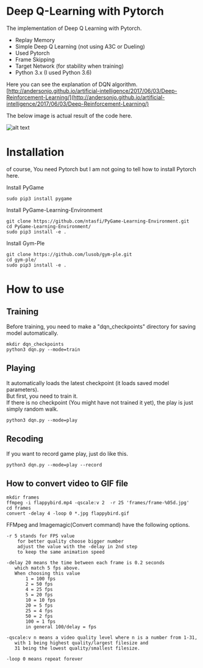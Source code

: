 # Deep Q-Learning with Pytorch

The implementation of Deep Q Learning with Pytorch. 

* Replay Memory 
* Simple Deep Q Learning (not using A3C or Dueling) 
* Used Pytorch
* Frame Skipping 
* Target Network (for stability when training)
* Python 3.x (I used Python 3.6)

Here you can see the explanation of DQN algorithm. <br>
[http://andersonjo.github.io/artificial-intelligence/2017/06/03/Deep-Reinforcement-Learning/](http://andersonjo.github.io/artificial-intelligence/2017/06/03/Deep-Reinforcement-Learning/)

The below image is actual result of the code here. 

![alt text](./images/flappybird.gif?raw=true)


# Installation

of course, You need Pytorch but I am not going to tell how to install Pytorch here. 

Install PyGame

```
sudo pip3 install pygame
```

Install PyGame-Learning-Environment

```
git clone https://github.com/ntasfi/PyGame-Learning-Environment.git
cd PyGame-Learning-Environment/
sudo pip3 install -e .
```

Install Gym-Ple

```
git clone https://github.com/lusob/gym-ple.git
cd gym-ple/
sudo pip3 install -e .
```

# How to use

## Training

Before training, you need to make a "dqn_checkpoints" directory for saving model automatically. 

```
mkdir dqn_checkpoints
python3 dqn.py --mode=train
```

## Playing 

It automatically loads the latest checkpoint (it loads saved model parameters). <br>
But first, you need to train it.<br>
If there is no checkpoint (You might have not trained it yet), the play is just simply random walk. 

```
python3 dqn.py --mode=play
```

## Recoding

If you want to record game play, just do like this. 

```
python3 dqn.py --mode=play --record 
```

## How to convert video to GIF file

```
mkdir frames
ffmpeg -i flappybird.mp4 -qscale:v 2  -r 25 'frames/frame-%05d.jpg'
cd frames
convert -delay 4 -loop 0 *.jpg flappybird.gif
```

FFMpeg and Imagemagic(Convert command) have the following options. 

```
-r 5 stands for FPS value
    for better quality choose bigger number
    adjust the value with the -delay in 2nd step
    to keep the same animation speed

-delay 20 means the time between each frame is 0.2 seconds
   which match 5 fps above.
   When choosing this value
       1 = 100 fps
       2 = 50 fps
       4 = 25 fps
       5 = 20 fps
       10 = 10 fps
       20 = 5 fps
       25 = 4 fps
       50 = 2 fps
       100 = 1 fps
       in general 100/delay = fps

-qscale:v n means a video quality level where n is a number from 1-31, 
   with 1 being highest quality/largest filesize and 
   31 being the lowest quality/smallest filesize.

-loop 0 means repeat forever
```
